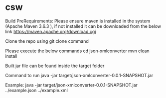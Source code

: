 # csw

Build PreRequirements:
Please ensure maven is installed in the system (Apache Maven 3.6.3 ), if not installed it can be downloaded from the below link
https://maven.apache.org/download.cgi

Clone the repo using git clone command

Please execute the below commands 
cd json-xmlconverter
mvn clean install

Built jar file can be found inside the target folder

Command to run 
java -jar target/json-xmlconverter-0.0.1-SNAPSHOT.jar <location path of input json file> <location path of output xml file>

Example:
 java -jar target/json-xmlconverter-0.0.1-SNAPSHOT.jar ../example.json ../example.xml

